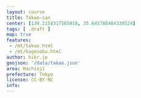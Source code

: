 ```yaml
---
layout: course
title: Takao-san
center: [139.2158317565918, 35.645788484330524]
tags: [ .draft ]
map: true
features:
 - /mt/takao.html
 - /mt/kagenobu.html
author: hikr.jp
geojson: '/data/takao.json'
area: Hachioji
prefecture: Tokyo
license: CC-BY-NC
info:
---
```

